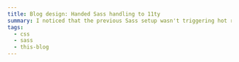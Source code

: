 ```yaml
---
title: Blog design: Handed Sass handling to 11ty
summary: I noticed that the previous Sass setup wasn't triggering hot reload on edits. Here's how I fixed it.
tags:
  - css
  - sass
  - this-blog
---
```

